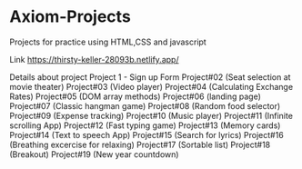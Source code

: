 # Axiom-Projects
Projects for practice using HTML,CSS and javascript

Link https://thirsty-keller-28093b.netlify.app/

Details about project
Project 1 - Sign up Form
Project#02 (Seat selection at movie theater)
Project#03 (Video player)
Project#04 (Calculating Exchange Rates)
Project#05 (DOM array methods)
Project#06 (landing page)
Project#07 (Classic hangman game)
Project#08 (Random food selector)
Project#09 (Expense tracking)
Project#10 (Music player)
Project#11 (Infinite scrolling App)
Project#12 (Fast typing game)
Project#13 (Memory cards)
Project#14 (Text to speech App)
Project#15 (Search for lyrics)
Project#16 (Breathing excercise for relaxing)
Project#17 (Sortable list)
Project#18 (Breakout)
Project#19 (New year countdown)
